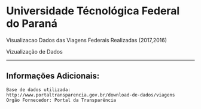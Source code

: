 <h1>Universidade Técnológica Federal do Paraná</h1>

<b1>Visualizacao Dados das Viagens Federais Realizadas (2017,2016)</b1>

<b1>Vizualização de Dados</b1>

-------------------------------------------------------------------------------------


<h2>Informações Adicionais:</h2>

    Base de dados utilizada: http://www.portaltransparencia.gov.br/download-de-dados/viagens
    Orgão Fornecedor: Portal da Transparência
